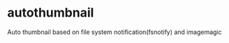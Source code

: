 autothumbnail
=============

Auto thumbnail based on file system notification(fsnotify) and imagemagic 